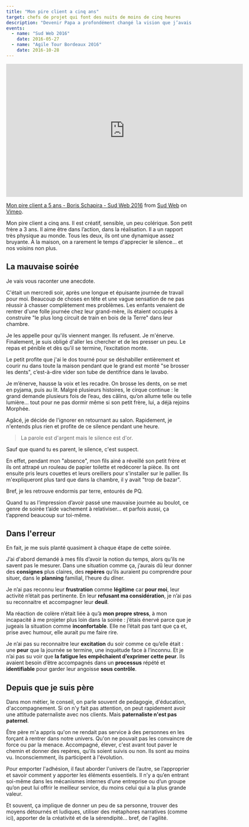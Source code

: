 ```yaml
---
title: "Mon pire client a cinq ans"
target: chefs de projet qui font des nuits de moins de cinq heures
description: "Devenir Papa a profondément changé la vision que j’avais de mon métier et de moi même. Être un bon père est un défi de chaque jour qui fait de moi une meilleure personne et m’apporte énormément dans mes responsabilités de consultant en terme de compréhension, de pédagogie, d’accompagnent au succès et, plus souvent qu’à mon goût… de patience."
events: 
  - name: "Sud Web 2016"
    date: 2016-05-27 
  - name: "Agile Tour Bordeaux 2016"
    date: 2016-10-28
---
```


<div class="videoWrapper">
  <iframe src="https://player.vimeo.com/video/170005229" width="640" height="360" frameborder="0" webkitallowfullscreen mozallowfullscreen allowfullscreen></iframe>
  <p><a href="https://vimeo.com/170005229">Mon pire client a 5 ans - Boris Schapira - Sud Web 2016</a> from <a href="https://vimeo.com/sudweb">Sud Web</a> on <a href="https://vimeo.com">Vimeo</a>.</p>
</div>

Mon pire client a cinq ans. Il est créatif, sensible, un peu colérique. Son petit frère a 3 ans. Il aime être dans l’action, dans la réalisation. Il a un rapport très physique au monde. Tous les deux, ils ont une dynamique assez bruyante. À la maison, on a rarement le temps d'apprecier le silence… et nos voisins non plus.

## La mauvaise soirée

Je vais vous raconter une anecdote.

C'était un mercredi soir, après une longue et épuisante journée de travail pour moi. Beaucoup de choses en tête et une vague sensation de ne pas réussir à chasser complètement mes problèmes. Les enfants venaient de rentrer d'une folle journée chez leur grand-mère, ils étaient occupés à construire "le plus long circuit de train en bois de la Terre" dans leur chambre.

Je les appelle pour qu'ils viennent manger. Ils refusent. Je m'énerve. Finalement, je suis obligé d'aller les chercher et de les presser un peu. Le repas et pénible et dès qu’il se termine, l’excitation monte.

Le petit profite que j'ai le dos tourné pour se déshabiller entièrement et courir nu dans toute la maison pendant que le grand est monté "se brosser les dents", c’est-à-dire vider son tube de dentifrice dans le lavabo.

Je m’énerve, hausse la voix et les recadre. On brosse les dents, on se met en pyjama, puis au lit. Malgré plusieurs histoires, le cirque continue : le grand demande plusieurs fois de l’eau, des câlins, qu’on allume telle ou telle lumière… tout pour ne pas dormir même si son petit frère, lui, a déjà rejoins Morphée.

Agâcé, je décide de l'ignorer en retournant au salon. Rapidement, je n'entends plus rien et profite de ce silence pendant une heure.

> La parole est d'argent mais le silence est d'or.

Sauf que quand tu es parent, le silence, c'est suspect.

En effet, pendant mon "absence", mon fils ainé a réveillé son petit frère et ils ont attrapé un rouleau de papier toilette et redécorer la pièce. Ils ont ensuite pris leurs couettes et leurs oreillers pour s'installer sur le pallier. Ils m'expliqueront plus tard que dans la chambre, il y avait "trop de bazar".

Bref, je les retrouve endormis par terre, entourés de PQ.

Quand tu as l’impression d’avoir passé une mauvaise journée au boulot, ce genre de soirée t’aide vachement à relativiser… et parfois aussi, ça t’apprend beaucoup sur toi-même.

## Dans l'erreur

En fait, je me suis planté quasiment à chaque étape de cette soirée.

J’ai d'abord demandé à mes fils d’avoir la notion du temps, alors qu’ils ne savent pas le mesurer. Dans une situation comme ça, j’aurais dû leur donner des **consignes** plus claires, des **repères** qu’ils auraient pu comprendre pour situer, dans le **planning** familial, l’heure du dîner.

Je n’ai pas reconnu leur **frustration** comme **légitime** car **pour moi**, leur activité n’était pas pertinente. En leur **refusant ma considération**, je n’ai pas su reconnaitre et accompagner leur **deuil**.

Ma réaction de colère n’était liée à qu’à **mon propre stress**, à mon incapacité à me projeter plus loin dans la soirée : j’étais énervé parce que je jugeais la situation comme **inconfortable**. Elle ne l’était pas tant que ça et, prise avec humour, elle aurait pu me faire rire.

Je n’ai pas su reconnaitre leur **excitation** du soir comme ce qu’elle était : une **peur** que la journée se termine, une inquétude face à l’inconnu. Et je n’ai pas su voir que **la fatigue les empêchaient d’exprimer cette peur**. Ils avaient besoin d’être accompagnés dans un **processus** répété et **identifiable** pour garder leur angoisse **sous contrôle**.

## Depuis que je suis père

Dans mon métier, le conseil, on parle souvent de pedagogie, d'éducation, d'accompagnement. Si on n'y fait pas attention, on peut rapidement avoir une attitude paternaliste avec nos clients. Mais **paternaliste n'est pas paternel**.

Être père m'a appris qu'on ne rendait pas service à des personnes en les forçant à rentrer dans notre univers. Qu'on ne pouvait pas les convaincre de force ou par la menace. Accompagné, élever, c'est avant tout paver le chemin et donner des repères, qu'ils soient suivis ou non. Ils sont au moins vu. Inconsciemment, ils participent à l'évolution.

Pour emporter l'adhésion, il faut aborder l'univers de l’autre, se l’approprier  et savoir comment y apporter les éléments essentiels. Il n’y a qu’en entrant soi-même dans les mécanismes internes d’une entreprise ou d’un groupe qu’on peut lui offrir le meilleur service, du moins celui qui a la plus grande valeur.

Et souvent, ça implique de donner un peu de sa personne, trouver des moyens détournés et ludiques, utiliser des métaphores narratives (comme ici), apporter de la créativité et de la sérendipité… bref, de l'agilité.
